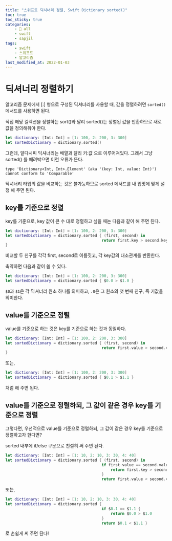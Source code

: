 ```yaml
---
title: "스위프트 딕셔너리 정렬, Swift Dictionary sorted()"
toc: true
toc_sticky: true
categories:
    - 📂 all
    - swift
    - sapjil
tags:
    - swift
    - 스위프트
    - 알고리즘
last_modified_at: 2022-01-03
---
```


# 딕셔너리 정렬하기

알고리즘 문제에서 [:] 형으로 구성된 딕셔너리를 사용할 때, 값을 정렬하려면 `sorted()`메서드를 사용하면 된다.

직접 해당 컬렉션을 정렬하는 sort()와 달리 sorted()는 정렬된 값을 반환하므로 새로 값을 정의해줘야 한다.

```swift
let dictionary: [Int: Int] = [1: 100, 2: 200, 3: 300]
let sortedDictionary = dictionary.sorted()
```

그런데, 알다시피 딕셔너리는 배열과 달리 키:값 으로 이루어져있다. 그래서 그냥 sorted() 를 때려박으면 이런 오류가 뜬다.

`type 'Dictionary<Int, Int>.Element' (aka '(key: Int, value: Int)') cannot conform to 'Comparable'`

딕셔너리 타입의 값을 비교하는 것은 불가능하므로 sorted 메서드를 내 입맛에 맞게 설정 해 주면 된다.

## key를 기준으로 정렬

key를 기준으로, key 값이 큰 수 대로 정렬하고 싶을 때는 다음과 같이 해 주면 된다.

```swift
let dictionary: [Int: Int] = [1: 100, 2: 200, 3: 300]
let sortedDictionary = dictionary.sorted { (first, second) in
                                          return first.key > second.key }
}
```

비교할 두 친구를 각각 first, second로 이름짓고, 각 key값의 대소관계를 반환한다.

축약하면 다음과 같이 쓸 수 있다.

```swift
let dictionary: [Int: Int] = [1: 100, 2: 200, 3: 300]
let sortedDictionary = dictionary.sorted { $0.0 > $1.0 }
```

`$0`과 `$1`은 각 딕셔너리 원소 하나를 의미하고, `.0`은 그 원소의 첫 번째 친구, 즉 키값을 의미한다.

## value를 기준으로 정렬

value를 기준으로 하는 것은 key를 기준으로 하는 것과 동일하다.

```swift
let dictionary: [Int: Int] = [1: 100, 2: 200, 3: 300]
let sortedDictionary = dictionary.sorted { (first, second) in
                                          return first.value > second.value }
}
```

또는,

```swift
let dictionary: [Int: Int] = [1: 100, 2: 200, 3: 300]
let sortedDictionary = dictionary.sorted { $0.1 > $1.1 }
```

처럼 해 주면 된다.

## value를 기준으로 정렬하되, 그 값이 같은 경우 key를 기준으로 정렬

그렇다면, 우선적으로 value를 기준으로 정렬하되, 그 값이 같은 경우 key를 기준으로 정렬하고자 한다면?

sorted 내부에 if/else 구문으로 친절히 써 주면 된다.

```swift
let dictionary: [Int: Int] = [1: 10, 2: 10, 3: 30, 4: 40]
let sortedDictionary = dictionary.sorted { (first, second) in
                                          if first.value == second.value {
                                              return first.key > second.key
                                          }
                                          return first.value < second.value }
```

또는,

```swift
let dictionary: [Int: Int] = [1: 10, 2: 10, 3: 30, 4: 40]
let sortedDictionary = dictionary.sorted {
                                          if $0.1 == $1.1 {
                                              return $0.0 > $1.0
                                          }
                                          return $0.1 < $1.1 }
```

로 손쉽게 써 주면 된다!